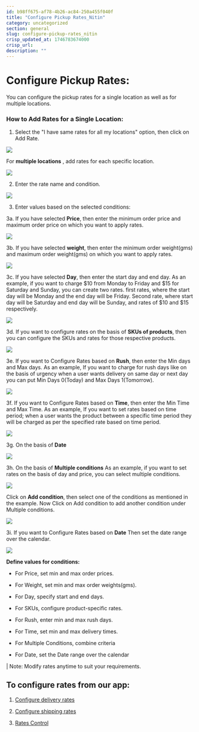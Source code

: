 ```yaml
---
id: b98ff675-af78-4b26-ac84-250a455f040f
title: "Configure Pickup Rates_Nitin"
category: uncategorized
section: general
slug: configure-pickup-rates_nitin
crisp_updated_at: 1746783674000
crisp_url: 
description: ""
---
```


# Configure Pickup Rates:

You can configure the pickup rates for a single location as well as for multiple locations.

### How to Add Rates for a Single Location:

1. Select the "I have same rates for all my locations" option, then click on Add Rate.

![](https://storage.crisp.chat/users/helpdesk/website/ca826b447482b000/screenshot-2025-01-14-175700_13kuovj.png)

For **multiple locations** , add rates for each specific location.

![](https://storage.crisp.chat/users/helpdesk/website/ca826b447482b000/screenshot-2025-01-14-175839_1kmmvms.png)

2. Enter the rate name and condition.

![](https://storage.crisp.chat/users/helpdesk/website/ca826b447482b000/ratenamecondition_g2718c.png)

3. Enter values based on the selected conditions:

3a. If you have selected **Price**, then enter the minimum order price and maximum order price on which you want to apply rates.

![](https://storage.crisp.chat/users/helpdesk/website/ca826b447482b000/screenshot-2024-12-16-122439_1k5kf7c.png)

3b. If you have selected **weight**, then enter the minimum order weight(gms) and maximum order weight(gms) on which you want to apply rates.

![](https://storage.crisp.chat/users/helpdesk/website/ca826b447482b000/screenshot-2024-12-16-122451_iethz5.png)

3c. If you have selected **Day**, then enter the start day and end day.
As an example, if you want to charge $10 from Monday to Friday and $15 for Saturday and Sunday, you can create two rates.
first rates, where the start day will be Monday and the end day will be Friday. Second rate, where start day will be Saturday and end day will be Sunday, and rates of $10 and $15 respectively.

![](https://storage.crisp.chat/users/helpdesk/website/ca826b447482b000/screenshot-2024-12-16-122508_rzwl5n.png)

3d. If you want to configure rates on the basis of **SKUs of products**, then you can configure the SKUs and rates for those respective products.

![](https://storage.crisp.chat/users/helpdesk/website/ca826b447482b000/screenshot-2024-12-16-122541_140nr06.png)

3e. If you want to Configure Rates based on **Rush**, then enter the Min days and Max days.
As an example, If you want to charge for rush days like on the basis of urgency when a user wants delivery on same day or next day you can put Min Days 0(Today) and Max Days 1(Tomorrow).

![](https://storage.crisp.chat/users/helpdesk/website/ca826b447482b000/screenshot-2024-12-16-122552_5va36d.png)

3f. If you want to Configure Rates based on **Time**, then enter the Min Time and Max Time.
As an example, If you want to set rates based on time period; when a user wants the product between a specific time period they will be charged as per the specified rate based on time period.

![](https://storage.crisp.chat/users/helpdesk/website/ca826b447482b000/screenshot-2024-12-16-122623_cvo4r2.png)

3g. On the basis of **Date**

![](https://storage.crisp.chat/users/helpdesk/website/ca826b447482b000/screenshot-2024-12-16-122609_v1ov04.png)

3h. On the basis of **Multiple conditions**
As an example, if you want to set rates on the basis of day and price, you can select multiple conditions.

![](https://storage.crisp.chat/users/helpdesk/website/ca826b447482b000/screenshot-2024-12-16-122639_1vcvw6n.png)

Click on **Add condition**, then select one of the conditions as mentioned in the example.
Now Click on Add condition to add another condition under Multiple conditions.

![](https://storage.crisp.chat/users/helpdesk/website/ca826b447482b000/screenshot-2024-12-16-122655_13ygahs.png)

3i. If you want to Configure Rates based on **Date** Then set the date range over the calendar.

![](https://storage.crisp.chat/users/helpdesk/website/ca826b447482b000/screenshot-2024-12-16-122714_1h5hx9s.png)

**Define values for conditions:**
* For Price, set min and max order prices.

* For Weight, set min and max order weights(gms).

* For Day, specify start and end days.

* For SKUs, configure product-specific rates.

* For Rush, enter min and max rush days.

* For Time, set min and max delivery times.

* For Multiple Conditions, combine criteria

* For Date, set the Date range over the calendar

| Note: Modify rates anytime to suit your requirements.

## To configure rates from our app:

1. [Configure delivery rates](https://help.birdchime.com/en-us/article/configure-delivery-rates-1xbrder/)

2. [Configure shipping rates](https://help.birdchime.com/en-us/article/configure-shipping-rates-llsy16/)

3. [Rates Control](https://help.birdchime.com/en-us/article/rates-control-jjcrrp/)
